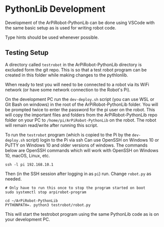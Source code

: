 # PythonLib Development

Development of the ArPiRobot-PythonLib can be done using VSCode with the same basic setup as is used for writing robot code.

Type hints should be used whenever possible.

## Testing Setup
A directory called `testrobot` in the ArPiRobot-PythonLib directory is excluded form the git repo. This is so that a test robot program can be created in this folder while making changes to the pythlonlib.

When ready to test you will need to be connected to a robot via its WiFi network (or have some network connection to the Robot's Pi).

On the development PC run the `dev-deploy.sh` script (you can use WSL or Git Bash on windows) in the root of the ArPiRobot-PythonLib folder. You will be prompted twice to enter the password for the pi user on the robot. This will copy the important files and folders from the ArPiRobot-PythonLib repo folder on your PC to `/home/pi/ArPiRobot-PythonLib` on the robot. The robot will remain read/write after running this script.

To run the `testrobot` program (which is copied to the Pi by the `dev-deploy.sh` script) login to the Pi via ssh Can use OpenSSH on Windows 10 or PuTTY on Windows 10 and older versions of windows. The commands below are OpenSSH commands which will work with OpenSSH on Windows 10, macOS, Linux, etc.

```
ssh -l pi 192.168.10.1
```

Then (in the SSH session after logging in as `pi`) run. Change `robot.py` as needed.

```
# Only have to run this once to stop the program started on boot
sudo systemctl stop arpirobot-program

cd ~/ArPiRobot-PythonLib
PYTHONPATH=. python3 testrobot/robot.py
```

This will start the testrobot program using the same PythonLib code as is on your development PC.